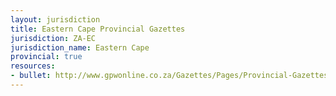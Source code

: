```yaml
---
layout: jurisdiction
title: Eastern Cape Provincial Gazettes
jurisdiction: ZA-EC
jurisdiction_name: Eastern Cape
provincial: true
resources:
- bullet: http://www.gpwonline.co.za/Gazettes/Pages/Provincial-Gazettes-Eastern-Cape.aspx
---
```


